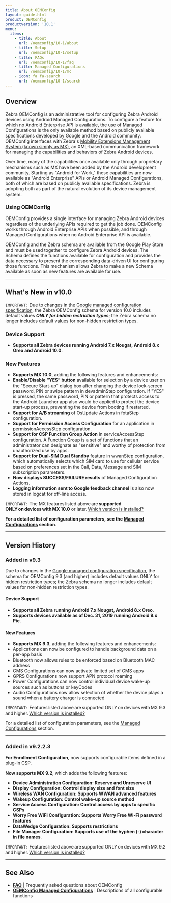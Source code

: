 ```yaml
---
title: About OEMConfig
layout: guide.html
product: OEMConfig
productversion: '10.1'
menu:
  items:
    - title: About
      url: /oemconfig/10-1/about
    - title: Setup
      url: /oemconfig/10-1/setup
    - title: FAQs
      url: /oemconfig/10-1/faq
    - title: Managed Configurations
      url: /oemconfig/10-1/mc
    - icon: fa fa-search
      url: /oemconfig/10-1/search
---
```


## Overview

Zebra OEMConfig is an administrative tool for configuring Zebra Android devices using Android Managed Configurations. To configure a feature for which no Android Enterprise API is available, the use of Managed Configurations is the only available method based on publicly available specifications developed by Google and the Android community. OEMConfig interfaces with Zebra's [Mobility Extensions Management System (known simply as MX)](/mx/overview), an XML-based communication framework for managing the capabilities and behaviors of Zebra Android devices. 

Over time, many of the capabilities once available only through proprietary mechanisms such as MX have been added by the Android development community. Starting as "Android for Work," these capabilities are now available as "Android Enterprise" APIs or Android Managed Configurations, both of which are based on publicly available specifications. Zebra is adopting both as part of the natural evolution of its device management system. 

### Using OEMConfig

OEMConfig provides a single interface for managing Zebra Android devices regardless of the underlying APIs required to get the job done. OEMConfig works through Android Enterprise APIs when possible, and through Managed Configurations when no Android Enterprise API is available. 

OEMConfig and the Zebra schema are available from the Google Play Store and must be used together to configure Zebra Android devices. The Schema defines the functions available for configuration and provides the data necessary to present the corresponding data-driven UI for configuring those functions. This mechanism allows Zebra to make a new Schema available as soon as new features are available for use. 

-----

## What's New in v10.0

`IMPORTANT:` Due to changes in the [Google managed configuration specification](https://developer.android.com/work/managed-configurations), the Zebra OEMConfig schema for version 10.0 includes default values ***ONLY for hidden restriction types***; the Zebra schema no longer includes default values for non-hidden restriction types. 

### Device Support

* **Supports all Zebra devices running Android 7.x Nougat, Android 8.x Oreo and Android 10.0**.

### New Features

* **Supports MX 10.0**, adding the following features and enhancements: 
 * **Enable/Disable “YES” button** available for selection by a device user on the "Secure Start-up" dialog box after changing the device lock-screen password, PIN or swipe pattern in devadminStep configuration. If "YES" is pressed, the same password, PIN or pattern that protects access to the Android Launcher app also would be applied to protect the device start-up process, preventing the device from booting if restarted.
 * **Support for A/B streaming** of OsUpdate Actions in fotaStep configuration.
 * **Support for Permission Access Configuration** for an application in permissionAccessStep configuration.
 * **Support for CSP Function Group Action** in serviceAccessStep configuration. A Function Group is a set of functions that an administrator can designate as "sensitive" and worthy of protection from unauthorized use by apps.
 * **Support for Dual-SIM Dual Standby** feature in wwanStep configuration, which automatically selects which SIM card to use for cellular service based on preferences set in the Call, Data, Message and SIM subscription parameters.
* **Now displays SUCCESS/FAILURE results** of Managed Configuration Actions.
* **Logging information sent to Google feedback channel** is also now stored in logcat for off-line access. 

`IMPORTANT:` The MX features listed above are **supported ONLY on devices with MX 10.0** or later. [Which version is installed?](http://techdocs.zebra.com/mx/mx-version-on-device/)

**For a detailed list of configuration parameters, see the [Managed Configurations](../mc) section**. 

-----

## Version History

### Added in v9.3

Due to changes in the [Google managed configuration specification](https://developer.android.com/work/managed-configurations), the schema for OEMConfig 9.3 (and higher) includes default values ONLY for hidden restriction types; the Zebra schema no longer includes default values for non-hidden restriction types. 

#### Device Support

* **Supports all Zebra running Android 7.x Nougat, Android 8.x Oreo**.
* **Supports devices available as of Dec. 31, 2019 running Android 9.x Pie**.  

#### New Features

* **Supports MX 9.3**, adding the following features and enhancements: 
 * Applications can now be configured to handle background data on a per-app basis
 * Bluetooth now allows rules to be enforced based on Bluetooth MAC address 
 * GMS Configurations can now activate limited set of GMS apps 
 * GPRS Configurations now support APN protocol roaming 
 * Power Configurations can now control individual device wake-up sources such as buttons or keyCodes
 * Audio Configurations now allow selection of whether the device plays a sound when a battery charger is connected

`IMPORTANT:` Features listed above are supported ONLY on devices with MX 9.3 and higher. [Which version is installed?](http://techdocs.zebra.com/mx/mx-version-on-device/)

For a detailed list of configuration parameters, see the [Managed Configurations](../mc) section. 


-----
### Added in v9.2.2.3

**For Enrollment Configuration**, now supports configurable items defined in a plug-in CSP. 

**Now supports MX 9.2**, which adds the following features:  
* **Device Administration Configuration: Reserve and Unreserve UI**
* **Display Configuration: Control display size and font size**
* **Wireless WAN Configuration: Supports WWAN advanced features**
* **Wakeup Configuration: Control wake-up source method**
* **Service Access Configuration: Control access by apps to specific CSPs**
* **Worry Free WiFi Configuration: Supports Worry Free Wi-Fi password features**
* **DataWedge Configuration: Supports restrictions**
* **File Manager Configuration: Supports use of the hyphen (-) character in file names**. 

`IMPORTANT:` Features listed above are supported ONLY on devices with MX 9.2 and higher. [Which version is installed?](http://techdocs.zebra.com/mx/mx-version-on-device/)

-----

## See Also

* **[FAQ](../faq)** | Frequently asked questions about OEMConfig 
* **[OEMConfig Managed Configurations](../mc)** | Descriptions of all configurable functions

<!-- 

**Managed Configurations can**:

* Be defined and published by any application developer. 
* Be used by an app to configure its own settings. 
* Be used by an EMM agent **<u>to configure device settings</u>**. 
* Be discovered and acted upon by an EMM agent or server.
* Be used by an EMM Server through its EMM agent and a data-driven UI.


**<u>The major advantage of the [AEDO+ZMC](../port/#unsigneddodaagentzmc) method is universality</u>; it allows a single agent to work with <u>any</u> Android device in the future**, regardless of brand. In the past, EMM vendors were required to develop and maintain multiple agents to support the proprietary management mechanisms required for each brand of device they chose to target. 

<img alt="image" style="height:350px" src="../port/timeline.jpg"/>
_Click image to enlarge_. 
<br>

> **IMPORTANT NOTES**: <br>
* **Zebra devices running Android 7.x Nougat and 8.x Oreo support DA <u>and</u> DO agents**.
* **Agents for Oreo (and later) must be <u>unsigned</u>**; Zebra devices running Android 8.x and later do not support signed agents.
> * Porting options described in the EMMTK include features implemented in [MX 8.1 and MX 8.2](/mx) ([See function map](../functionmap)).
> * **Support for MX ends with Android 9.x Pie**; devices running Android Pie must use [unsigned DO/DA+ZMC](../port/#unsigneddodaagentzmc) agents.

MAYBE: 
Since the release of Android Enterprise, capabilities once accessible only through MX can now be controlled by an agent designated as a "Android Enterprise Device Owner" (AEDO) using standardized Android APIs. Functions not configurable through an Android API can be handled using OEMConfig, which interfaces with MX through the Android Managed Configuration mechanism. 

-->

